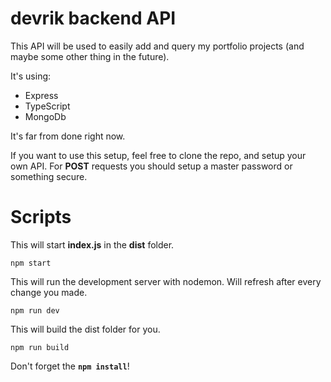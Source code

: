 # devrik backend API

This API will be used to easily add and query my portfolio projects (and maybe some other thing in the future).

It's using:

-   Express
-   TypeScript
-   MongoDb

It's far from done right now.

If you want to use this setup, feel free to clone the repo, and setup your own API. For **POST** requests you should setup a master password or something secure.

# Scripts

This will start **index.js** in the **dist** folder.

```
npm start
```

This will run the development server with nodemon. Will refresh after every change you made.

```
npm run dev
```

This will build the dist folder for you.

```
npm run build
```

Don't forget the **`npm install`**!
